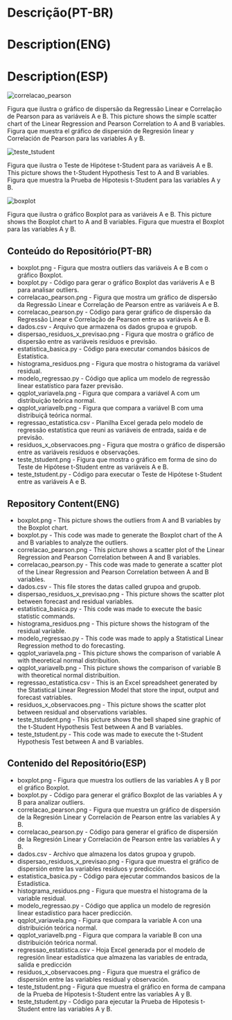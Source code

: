# Descrição(PT-BR)
# Description(ENG)
# Description(ESP)
![correlacao_pearson](https://github.com/wilmorales21/Scripts/assets/80546143/7b66ebff-b877-4250-8f7c-59f185879cef)

Figura que ilustra o gráfico de dispersão da Regressão Linear e Correlação de Pearson para as variáveis A e B. This picture shows the simple scatter chart of the Linear Regression and Pearson Correlation to A and B variables. Figura que muestra el gráfico de dispersión de Regresión linear y Correlación de Pearson para las variables A y B. 

![teste_tstudent](https://github.com/wilmorales21/Scripts/assets/80546143/b219458b-aa3a-4915-b221-fc77fa86b830)

Figura que ilustra o Teste de Hipótese t-Student para as variáveis A e B. This picture shows the t-Student Hypothesis Test to A and B variables. Figura que muestra la Prueba de Hipotesis t-Student para las variables A y B.

![boxplot](https://github.com/wilmorales21/Scripts/assets/80546143/e3d6718a-275b-4d14-b164-d4ddeb1314d3)

Figura que ilustra o gráfico Boxplot para as variáveis A e B. This picture shows the Boxplot chart to A and B variables. Figura que muestra el Boxplot para las variables A y B.

## Conteúdo do Repositório(PT-BR)
+ boxplot.png - Figura que mostra outliers das variáveis A e B com o gráfico Boxplot.
+ boxplot.py - Código para gerar o gráfico Boxplot das variáveris A e B para analisar outliers.
+ correlacao_pearson.png - Figura que mostra um gráfico de dispersão da Regressão Linear e Correlação de Pearson entre as variáveis A e B. 
+ correlacao_pearson.py - Código para gerar gráfico de dispersão da Regressão Linear e Correlação de Pearson entre as variáveis A e B.
+ dados.csv - Arquivo que armazena os dados grupoa e grupob.
+ dispersao_residuos_x_previsao.png - Figura que mostra o gráfico de dispersão entre as variáveis resíduos e previsão.
+ estatistica_basica.py - Código para executar comandos básicos de Estatística.
+ histograma_residuos.png - Figura que mostra o histograma da variável residual.
+ modelo_regressao.py - Código que aplica um modelo de regressão linear estatístico para fazer previsão.
+ qqplot_variavela.png - Figura que compara a variável A com um distribuição teórica normal.
+ qqplot_variavelb.png - Figura que compara a variável B com uma distribuiçã teórica normal.
+ regressao_estatistica.csv - Planilha Excel gerada pelo modelo de regressão estatística que reuni as variáveis de entrada, saída e de previsão.  
+ residuos_x_observacoes.png - Figura que mostra o gráfico de dispersão entre as variáveis resíduos e observações.
+ teste_tstudent.png - Figura que mostra o gráfico em forma de sino do Teste de Hipótese t-Student entre as variáveis A e B.
+ teste_tstudent.py - Código para executar o Teste de Hipótese t-Student entre as variáveis A e B.
   
## Repository Content(ENG)
+ boxplot.png - This picture shows the outliers from A and B variables by the Boxplot chart.
+ boxplot.py - This code was made to generate the Boxplot chart of the A and B variables to analyze the outliers.
+ correlacao_pearson.png - This picture shows a scatter plot of the Linear Regression and Pearson Correlation between A and B variables.
+ correlacao_pearson.py - This code was made to generate a scatter plot of the Linear Regression and Pearson Correlation between A and B variables.
+ dados.csv - This file stores the datas called grupoa and grupob.
+ dispersao_residuos_x_previsao.png - This picture shows the scatter plot between forecast and residual variables.
+ estatistica_basica.py - This code was made to execute the basic statistic commands.
+ histograma_residuos.png - This picture shows the histogram of the residual variable.
+ modelo_regressao.py - This code was made to apply a Statistical Linear Regression method to do forecasting.
+ qqplot_variavela.png - This picture shows the comparison of variable A with theoretical normal distribuition. 
+ qqplot_variavelb.png - This picture shows the comparison of variable B with theoretical normal distribuition.
+ regressao_estatistica.csv - This is an Excel spreadsheet generated by the Statistical Linear Regression Model that store the input, output and forecast vatriables.
+ residuos_x_observacoes.png - This picture shows the scatter plot between residual and observations variables.
+ teste_tstudent.png - This picture shows the bell shaped sine graphic of the t-Student Hypothesis Test between A and B variables. 
+ teste_tstudent.py - This code was made to execute the t-Student Hypothesis Test between A and B variables.

## Contenido del Repositório(ESP)
+ boxplot.png - Figura que muestra los outliers  de las variables A y B por el gráfico Boxplot.
+ boxplot.py - Código para generar el gráfico Boxplot de las variables A y B para analizar outliers.
+ correlacao_pearson.png - Figura que muestra un gráfico de dispersión de la Regresión Linear y Correlación de Pearson entre las variables A y B.
+ correlacao_pearson.py - Código para generar el gráfico de dispersión de la Regresión Linear y Correlación de Pearson entre las variables A y B. 
+ dados.csv - Archivo que almazena los datos grupoa y grupob.
+ dispersao_residuos_x_previsao.png - Figura que muestra el gráfico de dispersión entre las variables resíduos y predicción.
+ estatistica_basica.py - Código para ejecutar commandos basicos de la Estadística.
+ histograma_residuos.png - Figura que muestra el histograma de la variable residual.
+ modelo_regressao.py - Código que applica un modelo de regresión linear estadístico para hacer predicción.
+ qqplot_variavela.png - Figura que compara la variable A con una distribuición teórica normal.
+ qqplot_variavelb.png - Figura que compara la variable B con una distribuición teórica normal.
+ regressao_estatistica.csv - Hoja Excel generada por el modelo de regresión linear estadística que almazena las variables de entrada, salida e predicción
+ residuos_x_observacoes.png - Figura que muestra el gráfico de dispersión entre las variables residual y observación.
+ teste_tstudent.png - Figura que muestra el gráfico en forma de campana de la Prueba de Hipotesis t-Student entre las variables A y B.
+ teste_tstudent.py - Código para ejecutar la Prueba de Hipotesis t-Student entre las variables A y B.
